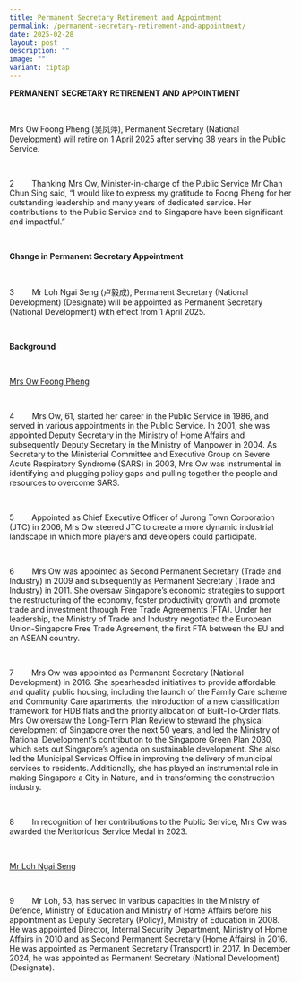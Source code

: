 ```yaml
---
title: Permanent Secretary Retirement and Appointment
permalink: /permanent-secretary-retirement-and-appointment/
date: 2025-02-28
layout: post
description: ""
image: ""
variant: tiptap
---
```

<p><strong>PERMANENT SECRETARY RETIREMENT AND APPOINTMENT</strong>
</p>
<p>&nbsp;</p>
<p>Mrs Ow Foong Pheng (吴凤萍), Permanent Secretary (National Development) will
retire on 1 April 2025 after serving 38 years in the Public Service.</p>
<p>&nbsp;</p>
<p>2&nbsp;&nbsp;&nbsp;&nbsp;&nbsp;&nbsp;&nbsp; Thanking Mrs Ow, Minister-in-charge
of the Public Service Mr Chan Chun Sing said, “I would like to express
my gratitude to Foong Pheng for her outstanding leadership and many years
of dedicated service. Her contributions to the Public Service and to Singapore
have been significant and impactful.”</p>
<p>&nbsp;</p>
<p><strong>Change in Permanent Secretary Appointment</strong>
</p>
<p>&nbsp;</p>
<p>3&nbsp;&nbsp;&nbsp;&nbsp;&nbsp;&nbsp;&nbsp; Mr Loh Ngai Seng (卢毅成), Permanent
Secretary (National Development) (Designate) will be appointed as Permanent
Secretary (National Development) with effect from 1 April 2025.</p>
<p>&nbsp;</p>
<p><strong>Background</strong>
</p>
<p><strong>&nbsp;</strong>
</p>
<p><u>Mrs Ow Foong Pheng</u>
</p>
<p><strong>&nbsp;</strong>
</p>
<p>4&nbsp;&nbsp;&nbsp;&nbsp;&nbsp;&nbsp;&nbsp; Mrs Ow, 61, started her career
in the Public Service in 1986, and served in various appointments in the
Public Service. In 2001, she was appointed Deputy Secretary in the Ministry
of Home Affairs and subsequently Deputy Secretary in the Ministry of Manpower
in 2004. As Secretary to the Ministerial Committee and Executive Group
on Severe Acute Respiratory Syndrome (SARS) in 2003, Mrs Ow was instrumental
in identifying and plugging policy gaps and pulling together the people
and resources to overcome SARS.</p>
<p>&nbsp;</p>
<p>5&nbsp;&nbsp;&nbsp;&nbsp;&nbsp;&nbsp;&nbsp; Appointed as Chief Executive
Officer of Jurong Town Corporation (JTC) in 2006, Mrs Ow steered JTC to
create a more dynamic industrial landscape in which more players and developers
could participate.</p>
<p>&nbsp;</p>
<p>6&nbsp;&nbsp;&nbsp;&nbsp;&nbsp;&nbsp;&nbsp; Mrs Ow was appointed as Second
Permanent Secretary (Trade and Industry) in 2009 and subsequently as Permanent
Secretary (Trade and Industry) in 2011. She oversaw Singapore’s economic
strategies to support the restructuring of the economy, foster productivity
growth and promote trade and investment through Free Trade Agreements (FTA).
Under her leadership, the Ministry of Trade and Industry negotiated the
European Union-Singapore Free Trade Agreement, the first FTA between the
EU and an ASEAN country.</p>
<p>&nbsp;</p>
<p>7&nbsp;&nbsp;&nbsp;&nbsp;&nbsp;&nbsp;&nbsp; Mrs Ow was appointed as Permanent
Secretary (National Development) in 2016. She spearheaded initiatives to
provide affordable and quality public housing, including the launch of
the Family Care scheme and Community Care apartments, the introduction
of a new classification framework for HDB flats and the priority allocation
of Built-To-Order flats. Mrs Ow oversaw the Long-Term Plan Review to steward
the physical development of Singapore over the next 50 years, and led the
Ministry of National Development’s contribution to the Singapore Green
Plan 2030, which sets out Singapore’s agenda on sustainable development.
<a rel="noopener noreferrer nofollow" target="_blank">She also led the Municipal Services Office in improving the delivery of
municipal services to residents. Additionally, she has played an instrumental
role in making Singapore a City in Nature, and in transforming the construction
industry. &nbsp;</a>
</p>
<p>&nbsp;</p>
<p>8&nbsp;&nbsp;&nbsp;&nbsp;&nbsp;&nbsp;&nbsp; In recognition of her contributions
to the Public Service, Mrs Ow was awarded the Meritorious Service Medal
in 2023.</p>
<p>&nbsp;</p>
<p><u>Mr Loh Ngai Seng</u>
</p>
<p>&nbsp;</p>
<p>9&nbsp;&nbsp;&nbsp;&nbsp;&nbsp;&nbsp;&nbsp; Mr Loh, 53, has served in
various capacities in the Ministry of Defence, Ministry of Education and
Ministry of Home Affairs before his appointment as Deputy Secretary (Policy),
Ministry of Education in 2008. He was appointed Director, Internal Security
Department, Ministry of Home Affairs in 2010 and as Second Permanent Secretary
(Home Affairs) in 2016. He was appointed as Permanent Secretary (Transport)
in 2017. In December 2024, he was appointed as Permanent Secretary (National
Development) (Designate).</p>
